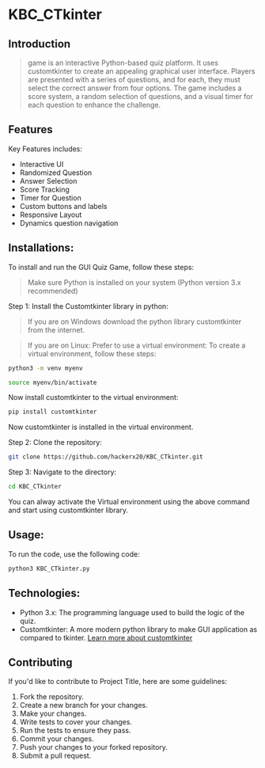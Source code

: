 # KBC_CTkinter
## Introduction
> game is an interactive Python-based quiz platform. It uses customtkinter to create an appealing graphical user interface. Players are presented with a series of questions, and for each, they must select the correct answer from four options. The game includes a score system, a random selection of questions, and a visual timer for each question to enhance the challenge.
## Features
Key Features includes:
* Interactive UI
* Randomized Question
* Answer Selection
* Score Tracking
* Timer for Question
* Custom buttons and labels
* Responsive Layout
* Dynamics question navigation
## Installations:
To install and run the GUI Quiz Game, follow these steps:

> Make sure Python is installed on your system (Python version 3.x recommended)

Step 1: Install the Customtkinter library in python:
> If you are on Windows download the python library customtkinter from the internet.

>If you are on Linux:
Prefer to use a virtual environment:
To create a virtual environment, follow these steps:
```bash
python3 -m venv myenv
```
```bash
source myenv/bin/activate
```
Now install customtkinter to the virtual environment:
```bash
pip install customtkinter
```
Now customtkinter is installed in the virtual environment.

Step 2: Clone the repository:
```bash
git clone https://github.com/hackerx20/KBC_CTkinter.git
```
Step 3: Navigate to the directory:
```bash
cd KBC_CTkinter
```
You can alway activate the Virtual environment using the above command and start using customtkinter library.

## Usage:
To run the code, use the following code:
```bash
python3 KBC_CTkinter.py
```

## Technologies:
* Python 3.x: The programming language used to build the logic of the quiz.
* Customtkinter: A more modern python library to make GUI application as compared to tkinter.
  [Learn more about customtkinter](https://customtkinter.tomschimansky.com/)

## Contributing

If you'd like to contribute to Project Title, here are some guidelines:

1. Fork the repository.
2. Create a new branch for your changes.
3. Make your changes.
4. Write tests to cover your changes.
5. Run the tests to ensure they pass.
6. Commit your changes.
7. Push your changes to your forked repository.
8. Submit a pull request.




